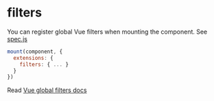 # filters

You can register global Vue filters when mounting the component. See [spec.js](spec.js)

```js
mount(component, {
  extensions: {
    filters: { ... }
  }
})
```

Read [Vue global filters docs](https://vuejs.org/v2/api/#Vue-filter)
